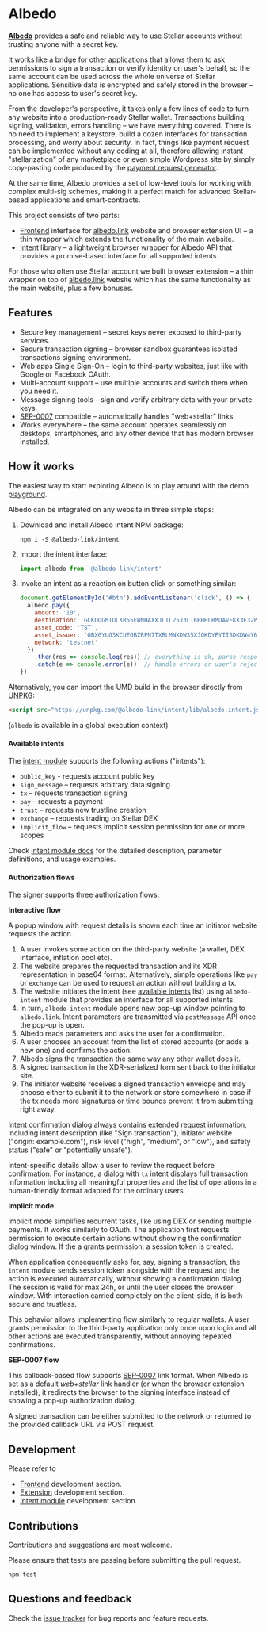 # Albedo

[**Albedo**](https://albedo.link) provides a safe and reliable way to use
Stellar accounts without trusting anyone with a secret key.

It works like a bridge for other applications that allows them to ask
permissions to sign a transaction or verify identity on user's behalf, so the
same account can be used across the whole universe of Stellar applications.
Sensitive data is encrypted and safely stored in the browser – no one has access
to user's secret key.

From the developer's perspective, it takes only a few lines of code to turn
any website into a production-ready Stellar wallet. Transactions building,
signing, validation, errors handling – we have everything covered. There is no
need to implement a keystore, build a dozen interfaces for transaction
processing, and worry about security. In fact, things like payment request
can be implemented without any coding at all, therefore allowing instant
"stellarization" of any marketplace or even simple Wordpress site by simply
copy-pasting code produced by the 
[payment request generator](https://albedo.link/playground#payment-request).

At the same time, Albedo provides a set of low-level tools for working with
complex multi-sig schemes, making it a perfect match for advanced Stellar-based
applications and smart-contracts.

This project consists of two parts:

- [Frontend](./frontend) interface for [albedo.link](https://albedo.link)
website and browser extension UI – a thin wrapper which extends the
functionality of the main website.
- [Intent](./intent) library – a lightweight browser wrapper for Albedo API
that provides a promise-based interface for all supported intents.

For those who often use Stellar account we built browser extension – a thin
wrapper on top of [albedo.link](https://albedo.link) website which has the same
functionality as the main website, plus a few bonuses.

## Features

- Secure key management – secret keys never exposed to third-party services.
- Secure transaction signing – browser sandbox guarantees isolated transactions
signing environment.
- Web apps Single Sign-On – login to third-party websites, just like with Google
or Facebook OAuth.
- Multi-account support – use multiple accounts and switch them when you need it.
- Message signing tools – sign and verify arbitrary data with your private keys.
- [SEP-0007](https://github.com/stellar/stellar-protocol/blob/master/ecosystem/sep-0007.md)
compatible – automatically handles "web+stellar" links.
- Works everywhere – the same account operates seamlessly on desktops,
smartphones, and any other device that has modern browser installed.

## How it works

The easiest way to start exploring Albedo is to play around with the demo 
[playground](https://albedo.link/demo). 

Albedo can be integrated on any website in three simple steps:

1. Download and install Albedo intent NPM package:

   ```shell script
   npm i -S @albedo-link/intent
   ```
   
2. Import the intent interface:

   ```js
   import albedo from '@albedo-link/intent'
   ```
   
3. Invoke an intent as a reaction on button click or something similar:

   ```js
   document.getElementById('#btn').addEventListener('click', () => {
     albedo.pay({
       amount: '10',
       destination: 'GCKOQGMTULKR55EWNHAXXJLTL25J3LT6BHHLBMDAVFKX3E32PCYVBO7M',
       asset_code: 'TST',
       asset_issuer: 'GBX6YUG3KCUEOBZRPN7TXBLMNXDW35XJOKDYFYIISDKDW4Y63LBCW6EI',
       network: 'testnet'
     })
       .then(res => console.log(res)) // everything is ok, parse response here
       .catch(e => console.error(e))  // handle errors or user's rejection
   })
   ```
   

Alternatively, you can import the UMD build in the browser directly from
[UNPKG](https://unpkg.com/):

```html
<script src="https://unpkg.com/@albedo-link/intent/lib/albedo.intent.js"></script>
```

(`albedo` is available in a global execution context) 

#### Available intents

The [intent module](./intent) supports the following actions ("intents"):

- `public_key` - requests account public key
- `sign_message` – requests arbitrary data signing
- `tx` – requests transaction signing
- `pay` – requests a payment
- `trust` – requests new trustline creation
- `exchange` – requests trading on Stellar DEX
- `implicit_flow` – requests implicit session permission for one or more scopes

Check [intent module docs](./intent) for the detailed description, parameter
definitions, and usage examples.

#### Authorization flows

The signer supports three authorization flows: 

**Interactive flow**

A popup window with request details is shown each time an initiator website
requests the action.

1. A user invokes some action on the third-party website (a wallet, DEX
interface, inflation pool etc).
2. The website prepares the requested transaction and its XDR representation
in base64 format. Alternatively, simple operations like `pay` or `exchange` can
be used to request an action without building a tx.
3. The website initiates the intent (see [available intents](#available-intents)
list) using `albedo-intent` module that provides an interface for all supported
intents.
4. In turn, `albedo-intent` module opens new pop-up window pointing to
`albedo.link`. Intent parameters are transmitted via `postMessage` API once
the pop-up is open.
5. Albedo reads parameters and asks the user for a confirmation.
6. A user chooses an account from the list of stored accounts (or adds a new
one) and confirms the action.
7. Albedo signs the transaction the same way any other wallet does it.
8. A signed transaction in the XDR-serialized form sent back to the initiator site.
9. The initiator website receives a signed transaction envelope and may choose
either to submit it to the network or store somewhere in case if the tx needs
more signatures or time bounds prevent it from submitting right away.

Intent confirmation dialog always contains extended request information,
including intent description (like "Sign transaction"), initiator website
("origin: example.com"), risk level ("high", "medium", or "low"),
and safety status ("safe" or "potentially unsafe"). 

Intent-specific details allow a user to review the request before confirmation.
For instance, a dialog with `tx` intent displays full transaction information
including all meaningful properties and the list of operations in a
human-friendly format adapted for the ordinary users.

**Implicit mode**

Implicit mode simplifies recurrent tasks, like using DEX or sending multiple
payments. It works similarly to OAuth. The application first
requests permission to execute certain actions without showing the confirmation
dialog window. If the a grants permission, a session token is created.

When application consequently asks for, say, signing a transaction, the
`intent` module sends session token alongside with the request and the action
is executed automatically, without showing a confirmation dialog.
The session is valid for max 24h, or until the user closes the browser window.
With interaction carried completely on the client-side, it is both secure and
trustless.

This behavior allows implementing flow similarly to regular wallets.
A user grants permission to the third-party application only once upon login and
all other actions are executed transparently, without annoying repeated
confirmations.

**SEP-0007 flow**

This callback-based flow supports [SEP-0007](https://github.com/stellar/stellar-protocol/blob/master/ecosystem/sep-0007.md) link format.
When Albedo is set as a default *web+stellar* link handler (or when the browser
extension installed), it redirects the browser to the signing interface
instead of showing a pop-up authorization dialog.

A signed transaction can be either submitted to the network or returned to the
provided callback URL via POST request.

## Development

Please refer to
 
- [Frontend](./frontend/#development---web-app) development section.
- [Extension](./frontend/#development---extension) development section.
- [Intent module](./intent/#development) development section.

## Contributions

Contributions and suggestions are most welcome.

Please ensure that tests are passing before submitting the pull request.

```
npm test
```

## Questions and feedback

Check the [issue tracker](https://github.com/stellar-expert/albedo/issues)
for bug reports and feature requests.
